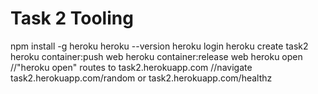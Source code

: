 # Task 2 Tooling

<!-- docker build . -t task2
docker run task2 -->

npm install -g heroku
heroku --version
heroku login
heroku create task2
heroku container:push web
heroku container:release web
heroku open
//"heroku open" routes to task2.herokuapp.com
//navigate task2.herokuapp.com/random or task2.herokuapp.com/healthz
